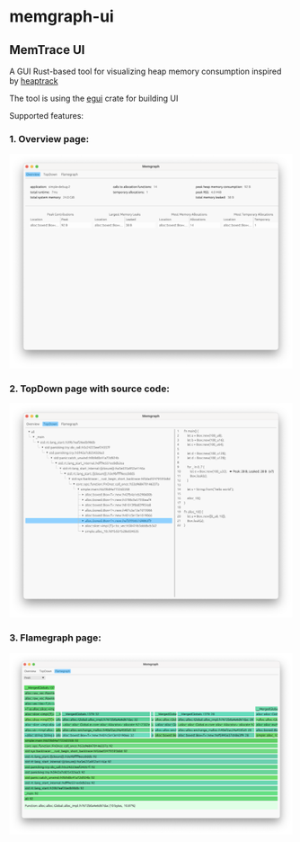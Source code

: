 # memgraph-ui


## MemTrace UI

A GUI Rust-based tool for visualizing heap memory consumption inspired by [heaptrack](https://github.com/KDE/heaptrack)

The tool is using the [egui](https://github.com/emilk/egui) crate for building UI

Supported features:

### 1. Overview page:
![overview](overview.png)

### 2. TopDown page with source code:
![topdown](topdown.png)

### 3. Flamegraph page:
![flamegraph](flamegraph.png)

